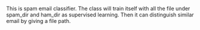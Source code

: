 This is spam email classifier. The class will train itself with all the file under spam_dir and ham_dir as supervised learning. Then it can distinguish similar email by giving a file path.
